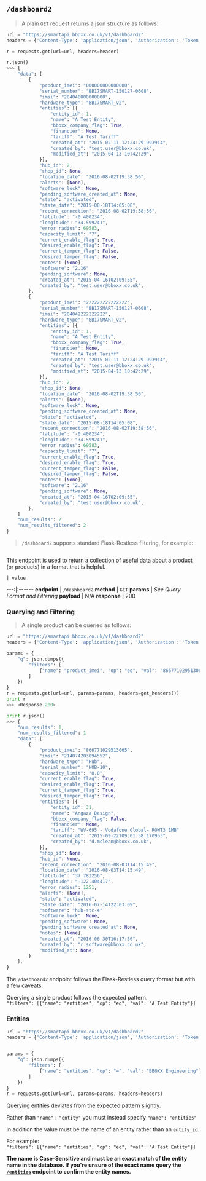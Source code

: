 ## `/dashboard2`
> A plain `GET` request returns a json structure as follows:

```python
url = "https://smartapi.bboxx.co.uk/v1/dashboard2"
headers = {'Content-Type': 'application/json', 'Authorization': 'Token token=' + A_VALID_TOKEN}

r = requests.get(url=url, headers=header)

r.json()
>>> {
    "data": [
        {
            "product_imei": "000000000000000",
            "serial_number": "BB17SMART-150127-0608",
            "imsi": "204040000000000",
            "hardware_type": "BB17SMART_v2",
            "entities": [{
                "entity_id": 1, 
                "name": "A Test Entity",
                "bboxx_company_flag": True,
                "financier": None,
                "tariff": "A Test Tariff"
                "created_at": "2015-02-11 12:24:29.993914",
                "created_by": "test.user@bboxx.co.uk",
                "modified_at": "2015-04-13 10:42:29",
            }],
            "hub_id": 2,
            "shop_id": None,
            "location_date": "2016-08-02T19:38:56",
            "alerts": [None],
            "software_lock": None,
            "pending_software_created_at": None,
            "state": "activated",
            "state_date": "2015-08-18T14:05:08",
            "recent_connection": "2016-08-02T19:38:56",
            "latitude": "-0.400234",
            "longitude": "34.599241",
            "error_radius": 69583,
            "capacity_limit": "7",
            "current_enable_flag": True,
            "desired_enable_flag": True,
            "current_tamper_flag": False,
            "desired_tamper_flag": False,
            "notes": [None],
            "software": "2.16"
            "pending_software": None,
            "created_at": "2015-04-16T02:09:55",
            "created_by": "test.user@bboxx.co.uk",
        }, 
        {
            "product_imei": "222222222222222",
            "serial_number": "BB17SMART-150127-0608",
            "imsi": "204042222222222",
            "hardware_type": "BB17SMART_v2",
            "entities": [{
                "entity_id": 1, 
                "name": "A Test Entity",
                "bboxx_company_flag": True,
                "financier": None,
                "tariff": "A Test Tariff"
                "created_at": "2015-02-11 12:24:29.993914",
                "created_by": "test.user@bboxx.co.uk",
                "modified_at": "2015-04-13 10:42:29",
            }],
            "hub_id": 2,
            "shop_id": None,
            "location_date": "2016-08-02T19:38:56",
            "alerts": [None],
            "software_lock": None,
            "pending_software_created_at": None,
            "state": "activated",
            "state_date": "2015-08-18T14:05:08",
            "recent_connection": "2016-08-02T19:38:56",
            "latitude": "-0.400234",
            "longitude": "34.599241",
            "error_radius": 69583,
            "capacity_limit": "7",
            "current_enable_flag": True,
            "desired_enable_flag": True,
            "current_tamper_flag": False,
            "desired_tamper_flag": False,
            "notes": [None],
            "software": "2.16"
            "pending_software": None,
            "created_at": "2015-04-16T02:09:55",
            "created_by": "test.user@bboxx.co.uk",
        }, 
    ]
    "num_results": 2
    "num_results_filtered": 2
}
```

> `/dashboard2` supports standard Flask-Restless filtering, for example:

```python

```

This endpoint is used to return a collection of useful data about a product (or products) in a format that is helpful. 

    | value 
---:|:------
__endpoint__ | `/dashboard2`
__method__ | `GET`
__params__ | _See Query Format and Filtering_
__payload__ | N/A
__response__ | 200

### Querying and Filtering

> A single product can be queried as follows:

```python
url = "https://smartapi.bboxx.co.uk/v1/dashboard2"
headers = {'Content-Type': 'application/json', 'Authorization': 'Token token=' + A_VALID_TOKEN}

params = {
    "q": json.dumps({
        "filters": [
            {"name": "product_imei", "op": "eq", "val": "866771029513065"}
        ]
    })
}
r = requests.get(url=url, params=params, headers=get_headers())
print r
>>> <Response 200>

print r.json()
>>> {
    "num_results": 1,
    "num_results_filtered": 1
    "data": [
        {
            "product_imei": "866771029513065",
            "imsi": "214074203094552",
            "hardware_type": "Hub",
            "serial_number": "HUB-10",
            "capacity_limit": "0.0",
            "current_enable_flag": True,
            "desired_enable_flag": True,
            "current_tamper_flag": True,
            "desired_tamper_flag": True,
            "entities": [{
                "entity_id": 31, 
                "name": "Angaza Design", 
                "bboxx_company_flag": False,
                "financier": None,
                "tariff": "WV-695 - Vodafone Global- ROWT3 1MB"
                "created_at": "2015-09-22T09:01:58.170953",
                "created_by": "d.mclean@bboxx.co.uk",
            }],
            "shop_id": None,
            "hub_id": None,
            "recent_connection": "2016-08-03T14:15:49",
            "location_date": "2016-08-03T14:15:49",
            "latitude": "37.783256",
            "longitude": "-122.404417",
            "error_radius": 1251,
            "alerts": [None],
            "state": "activated",
            "state_date": "2016-07-14T22:03:09",
            "software": "hub-stc-4"
            "software_lock": None,
            "pending_software": None,
            "pending_software_created_at": None,
            "notes": [None],
            "created_at": "2016-06-30T16:17:56",
            "created_by": "r.software@bboxx.co.uk",
            "modified_at": None,
        }
    ],
}
```

The `/dashboard2` endpoint follows the Flask-Restless query format but with a few caveats. 

Querying a single product follows the expected pattern.  
`"filters": [{"name": "entities", "op": "eq", "val": "A Test Entity"}]` 

### Entities

```python
url = "https://smartapi.bboxx.co.uk/v1/dashboard2"
headers = {'Content-Type': 'application/json', 'Authorization': 'Token token=' + A_VALID_TOKEN}


params = {
    "q": json.dumps({
        "filters": [
            {"name": "entities", "op": "=", "val": "BBOXX Engineering"}
        ]
    })
}
r = requests.get(url=url, params=params, headers=headers)
```

Querying entities deviates from the expected pattern slightly. 

Rather than `"name": "entity"` you must instead specify `"name": "entities"`  

In addition the value must be the name of an entity rather than an `entity_id`.  

For example:  
`"filters": [{"name": "entities", "op": "eq", "val": "A Test Entity"}]`

__<aside class="warning">The name is Case-Sensitive and must be an exact match of the entity name in the database. If you're unsure of the exact name query the <a href=#/entities>`/entities`</a> endpoint to confirm the entity names.</aside>__


